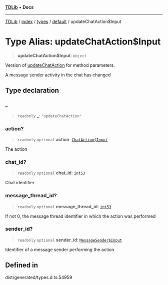 [**TDLib**](../../../../../../README.md) • **Docs**

***

[TDLib](../../../../../../modules.md) / [index](../../../../../README.md) / [types](../../../README.md) / [default](../README.md) / updateChatAction$Input

# Type Alias: updateChatAction$Input

> **updateChatAction$Input**: `object`

Version of [updateChatAction](updateChatAction.md) for method parameters.

A message sender activity in the chat has changed

## Type declaration

### \_

> `readonly` **\_**: `"updateChatAction"`

### action?

> `readonly` `optional` **action**: [`ChatAction$Input`](ChatAction$Input.md)

The action

### chat\_id?

> `readonly` `optional` **chat\_id**: [`int53`](int53-1.md)

Chat identifier

### message\_thread\_id?

> `readonly` `optional` **message\_thread\_id**: [`int53`](int53-1.md)

If not 0, the message thread identifier in which the action was performed

### sender\_id?

> `readonly` `optional` **sender\_id**: [`MessageSender$Input`](MessageSender$Input.md)

Identifier of a message sender performing the action

## Defined in

dist/generated/types.d.ts:54959

